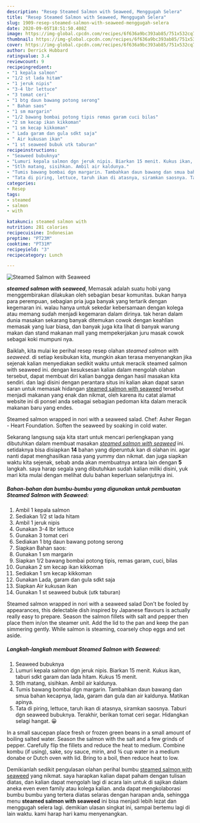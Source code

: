 ```yaml
---
description: "Resep Steamed Salmon with Seaweed, Menggugah Selera"
title: "Resep Steamed Salmon with Seaweed, Menggugah Selera"
slug: 1909-resep-steamed-salmon-with-seaweed-menggugah-selera
date: 2020-09-05T18:51:50.408Z
image: https://img-global.cpcdn.com/recipes/6f636a9bc393ab85/751x532cq70/steamed-salmon-with-seaweed-foto-resep-utama.jpg
thumbnail: https://img-global.cpcdn.com/recipes/6f636a9bc393ab85/751x532cq70/steamed-salmon-with-seaweed-foto-resep-utama.jpg
cover: https://img-global.cpcdn.com/recipes/6f636a9bc393ab85/751x532cq70/steamed-salmon-with-seaweed-foto-resep-utama.jpg
author: Derrick Hubbard
ratingvalue: 3.4
reviewcount: 9
recipeingredient:
- "1 kepala salmon"
- "1/2 st lada hitam"
- "1 jeruk nipis"
- "3-4 lbr lettuce"
- "3 tomat ceri"
- "1 btg daun bawang potong serong"
- " Bahan saos"
- "1 sm margarin"
- "1/2 bawang bombai potong tipis remas garam cuci bilas"
- "2 sm kecap ikan kikkoman"
- "1 sm kecap kikkoman"
- " Lada garam dan gula sdkt saja"
- " Air kukusan ikan"
- "1 st seaweed bubuk utk taburan"
recipeinstructions:
- "Seaweed bubuknya"
- "Lumuri kepala salmon dgn jeruk nipis. Biarkan 15 menit. Kukus ikan, taburi sdkt garam dan lada hitam. Kukus 15 menit."
- "Stlh matang, sisihkan. Ambil air kaldunya."
- "Tumis bawang bombai dgn margarin. Tambahkan daun bawang dan smua bahan kecapnya, lada, garam dan gula dan air kaldunya. Matikan apinya."
- "Tata di piring, lettuce, taruh ikan di atasnya, siramkan saosnya. Taburi dgn seaweed bubuknya. Terakhir, berikan tomat ceri segar. Hidangkan selagi hangat. 😀"
categories:
- Resep
tags:
- steamed
- salmon
- with

katakunci: steamed salmon with 
nutrition: 281 calories
recipecuisine: Indonesian
preptime: "PT23M"
cooktime: "PT31M"
recipeyield: "3"
recipecategory: Lunch

---
```



![Steamed Salmon with Seaweed](https://img-global.cpcdn.com/recipes/6f636a9bc393ab85/751x532cq70/steamed-salmon-with-seaweed-foto-resep-utama.jpg)

<b><i>steamed salmon with seaweed</i></b>, Memasak adalah suatu hobi yang menggembirakan dilakukan oleh sebagian besar komunitas. bukan hanya para perempuan, sebagian pria juga banyak yang tertarik dengan kegemaran ini. walau hanya untuk sekedar kebersamaan dengan kolega atau memang sudah menjadi kegemaran dalam dirinya. tak heran dalam dunia masakan sekarang banyak ditemukan cowok dengan keahlian memasak yang luar biasa, dan banyak juga kita lihat di banyak warung makan dan stand makanan mall yang mempekerjakan juru masak cowok sebagai koki mumpuni nya.

Baiklah, kita mulai ke perihal resep resep olahan <i>steamed salmon with seaweed</i>. di setiap kesibukan kita, mungkin akan terasa menyenangkan jika sejenak kalian menyediakan sedikit waktu untuk meracik steamed salmon with seaweed ini. dengan kesuksesan kalian dalam mengolah olahan tersebut, dapat membuat diri kalian bangga dengan hasil masakan kita sendiri. dan lagi disini dengan perantara situs ini kalian akan dapat saran saran untuk memasak hidangan <u>steamed salmon with seaweed</u> tersebut menjadi makanan yang enak dan nikmat, oleh karena itu catat alamat website ini di ponsel anda sebagai sebagian pedoman kita dalam meracik makanan baru yang endes.

Steamed salmon wrapped in nori with a seaweed salad. Chef: Asher Regan - Heart Foundation. Soften the seaweed by soaking in cold water.


Sekarang langsung saja kita start untuk mencari perlengkapan yang dibutuhkan dalam membuat masakan <u><i>steamed salmon with seaweed</i></u> ini. setidaknya bisa disiapkan <b>14</b> bahan yang diperuntuk kan di olahan ini. agar nanti dapat menghasilkan rasa yang yummy dan nikmat. dan juga siapkan waktu kita sejenak, sebab anda akan membuatnya antara lain dengan <b>5</b> langkah. saya harap segala yang dibutuhkan sudah kalian miliki disini, yuk mari kita mulai dengan melihat dulu bahan keperluan selanjutnya ini.

<!--inarticleads1-->

##### Bahan-bahan dan bumbu-bumbu yang digunakan untuk pembuatan Steamed Salmon with Seaweed:

1. Ambil 1 kepala salmon
1. Sediakan 1/2 st lada hitam
1. Ambil 1 jeruk nipis
1. Gunakan 3-4 lbr lettuce
1. Gunakan 3 tomat ceri
1. Sediakan 1 btg daun bawang potong serong
1. Siapkan  Bahan saos:
1. Gunakan 1 sm margarin
1. Siapkan 1/2 bawang bombai potong tipis, remas garam, cuci, bilas
1. Gunakan 2 sm kecap ikan kikkoman
1. Sediakan 1 sm kecap kikkoman
1. Gunakan  Lada, garam dan gula sdkt saja
1. Siapkan  Air kukusan ikan
1. Gunakan 1 st seaweed bubuk (utk taburan)


Steamed salmon wrapped in nori with a seaweed salad Don&#39;t be fooled by appearances, this delectable dish inspired by Japanese flavours is actually really easy to prepare. Season the salmon fillets with salt and pepper then place them in/on the steamer unit. Add the lid to the pan and keep the pan simmering gently. While salmon is steaming, coarsely chop eggs and set aside. 

<!--inarticleads2-->

##### Langkah-langkah membuat Steamed Salmon with Seaweed:

1. Seaweed bubuknya
1. Lumuri kepala salmon dgn jeruk nipis. Biarkan 15 menit. Kukus ikan, taburi sdkt garam dan lada hitam. Kukus 15 menit.
1. Stlh matang, sisihkan. Ambil air kaldunya.
1. Tumis bawang bombai dgn margarin. Tambahkan daun bawang dan smua bahan kecapnya, lada, garam dan gula dan air kaldunya. Matikan apinya.
1. Tata di piring, lettuce, taruh ikan di atasnya, siramkan saosnya. Taburi dgn seaweed bubuknya. Terakhir, berikan tomat ceri segar. Hidangkan selagi hangat. 😀


In a small saucepan place fresh or frozen green beans in a small amount of boiling salted water. Season the salmon with the salt and a few grinds of pepper. Carefully flip the fillets and reduce the heat to medium. Combine kombu (if using), sake, soy sauce, mirin, and ¾ cup water in a medium donabe or Dutch oven with lid. Bring to a boil, then reduce heat to low. 

Demikianlah sedikit pengulasan olahan perihal bumbu <u>steamed salmon with seaweed</u> yang nikmat. saya harapkan kalian dapat paham dengan tulisan diatas, dan kalian dapat mengolah lagi di acara lain untuk di sajikan dalam aneka even even family atau kolega kalian. anda dapat mengkolaborasi bumbu bumbu yang tertera diatas selaras dengan harapan anda, sehingga menu <b>steamed salmon with seaweed</b> ini bisa menjadi lebih lezat dan menggugah selera lagi. demikian ulasan singkat ini, sampai bertemu lagi di lain waktu. kami harap hari kamu menyenangkan.
